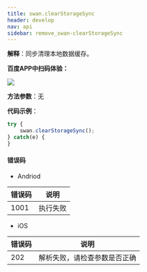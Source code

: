 ```yaml
---
title: swan.clearStorageSync
header: develop
nav: api
sidebar: remove_swan-clearStorageSync
---
```


 
**解释**：同步清理本地数据缓存。

**百度APP中扫码体验：**

<img src="https://b.bdstatic.com/miniapp/assets/images/doc_demo/storage.png"  class="demo-qrcode-image" />

**方法参数**：无

**代码示例**：

```js
try {
    swan.clearStorageSync();
} catch(e) {
}
```

#### 错误码
* Andriod

|错误码|说明|
|--|--|
|1001|执行失败    |

* iOS

|错误码|说明|
|--|--|
|202|解析失败，请检查参数是否正确   |